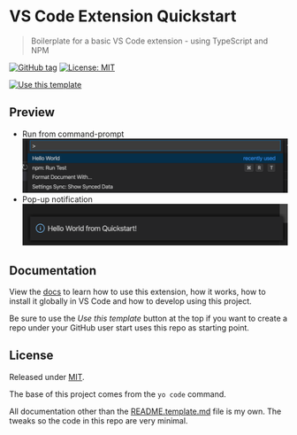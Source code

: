 # VS Code Extension Quickstart
> Boilerplate for a basic VS Code extension - using TypeScript and NPM

[![GitHub tag](https://img.shields.io/github/tag/MichaelCurrin/vsc-extension-quickstart)](https://github.com/MichaelCurrin/vsc-extension-quickstart/tags/?include_prereleases&sort=semver)
[![License: MIT](https://img.shields.io/badge/License-MIT-blue)](#license)

[![Use this template](https://img.shields.io/badge/Use_this_template-2ea44f?style=for-the-badge)](https://github.com/MichaelCurrin/vsc-extension-quickstart/generate)


## Preview

- Run from command-prompt
    ![sample 1](/sample-1.png)
- Pop-up notification
    ![sample 2](/sample-2.png)


## Documentation

View the [docs](/docs/) to learn how to use this extension, how it works, how to install it globally in VS Code and how to develop using this project.

Be sure to use the _Use this template_ button at the top if you want to create a repo under your GitHub user start uses this repo as starting point.


## License

Released under [MIT](/LICENSE).

The base of this project comes from the `yo code` command.

All documentation other than the [README.template.md](README-template.md) file is my own. The tweaks so the code in this repo are very minimal.
